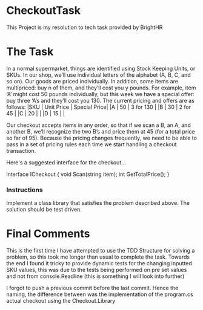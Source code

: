 # CheckoutTask

This Project is my resolution to tech task provided by BrightHR

# The Task

In a normal supermarket, things are identified using Stock Keeping Units, or SKUs. In our shop, we’ll use individual letters of the alphabet (A, B, C, and so on). Our goods are priced individually. In addition, some items are multipriced: buy n of them, and they’ll cost you y pounds. For example, item ‘A’ might cost 50 pounds individually, but this week we have a special offer: buy three ‘A’s and they’ll cost you 130. The current pricing and offers are as follows:
|SKU |	Unit Price |	Special Price|
|A |	50 |	3 for 130 |
|B |	30 |	2 for 45 |
|C |	20 |	|
|D |	15 |	|

Our checkout accepts items in any order, so that if we scan a B, an A, and another B, we’ll recognize the two B’s and price them at 45 (for a total price so far of 95). Because the pricing changes frequently, we need to be able to pass in a set of pricing rules each time we start handling a checkout transaction.

Here's a suggested interface for the checkout...

interface ICheckout
{
    void Scan(string item);
    int GetTotalPrice();
}

### Instructions

Implement a class library that satisfies the problem described above. The solution should be test driven.

# Final Comments

This is the first time I have attempted to use the TDD Structure for solving a problem, so this took me longer than usual to complete the task.
Towards the end I found it tricky to provide dynamic tests for the changing inputted SKU values, this was due to the tests being performed on pre set values and not from console.Readline
(this is something I will look into further)

I forgot to push a previous commit before the last commit. Hence the naming, the difference between was the implementation of the program.cs actual checkout using the Checkout.Library
